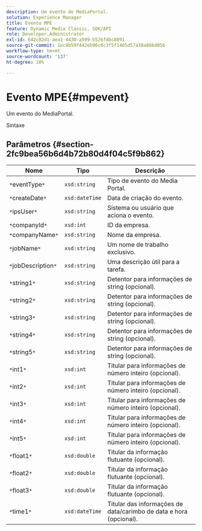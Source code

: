 ```yaml
---
description: Um evento do MediaPortal.
solution: Experience Manager
title: Evento MPE
feature: Dynamic Media Classic, SDK/API
role: Developer,Administrator
exl-id: 642c82d1-aea1-4430-a599-b526fdbc8091
source-git-commit: 1ec8b59f442eb96c6c3f5f1405d57a38a86bd056
workflow-type: tm+mt
source-wordcount: '137'
ht-degree: 10%

---
```


# Evento MPE{#mpevent}

Um evento do MediaPortal.

Sintaxe

## Parâmetros {#section-2fc9bea56b6d4b72b80d4f04c5f9b862}

| Nome | Tipo | Descrição |
|---|---|---|
| `*`eventType`*` | `xsd:string` | Tipo de evento do Media Portal. |
| `*`createDate`*` | `xsd:dateTime` | Data de criação do evento. |
| `*`ipsUser`*` | `xsd:string` | Sistema ou usuário que aciona o evento. |
| `*`companyId`*` | `xsd:int` | ID da empresa. |
| `*`companyName`*` | `xsd:string` | Nome da empresa. |
| `*`jobName`*` | `xsd:string` | Um nome de trabalho exclusivo. |
| `*`jobDescription`*` | `xsd:string` | Uma descrição útil para a tarefa. |
| `*`string1`*` | `xsd:string` | Detentor para informações de string (opcional). |
| `*`string2`*` | `xsd:string` | Detentor para informações de string (opcional). |
| `*`string3`*` | `xsd:string` | Detentor para informações de string (opcional). |
| `*`string4`*` | `xsd:string` | Detentor para informações de string (opcional). |
| `*`string5`*` | `xsd:string` | Detentor para informações de string (opcional). |
| `*`int1`*` | `xsd:int` | Titular para informações de número inteiro (opcional). |
| `*`int2`*` | `xsd:int` | Titular para informações de número inteiro (opcional). |
| `*`int3`*` | `xsd:int` | Titular para informações de número inteiro (opcional). |
| `*`int4`*` | `xsd:int` | Titular para informações de número inteiro (opcional). |
| `*`int5`*` | `xsd:int` | Titular para informações de número inteiro (opcional). |
| `*`float1`*` | `xsd:double` | Titular da informação flutuante (opcional). |
| `*`float2`*` | `xsd:double` | Titular da informação flutuante (opcional). |
| `*`float3`*` | `xsd:double` | Titular da informação flutuante (opcional). |
| `*`time1`*` | `xsd:dateTime` | Titular das informações de data/carimbo de data e hora (opcional). |
